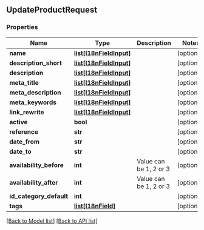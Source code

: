 ## UpdateProductRequest

### Properties
Name | Type | Description | Notes
------------ | ------------- | ------------- | -------------
**name** | [**list[I18nFieldInput]**](#I18nFieldInput) |  | [optional] 
**description_short** | [**list[I18nFieldInput]**](#I18nFieldInput) |  | [optional] 
**description** | [**list[I18nFieldInput]**](#I18nFieldInput) |  | [optional] 
**meta_title** | [**list[I18nFieldInput]**](#I18nFieldInput) |  | [optional] 
**meta_description** | [**list[I18nFieldInput]**](#I18nFieldInput) |  | [optional] 
**meta_keywords** | [**list[I18nFieldInput]**](#I18nFieldInput) |  | [optional] 
**link_rewrite** | [**list[I18nFieldInput]**](#I18nFieldInput) |  | [optional] 
**active** | **bool** |  | [optional] 
**reference** | **str** |  | [optional] 
**date_from** | **str** |  | [optional] 
**date_to** | **str** |  | [optional] 
**availability_before** | **int** | Value can be 1, 2 or 3 | [optional] 
**availability_after** | **int** | Value can be 1, 2 or 3 | [optional] 
**id_category_default** | **int** |  | [optional] 
**tags** | [**list[I18nField]**](#I18nField) |  | [optional] 

[[Back to Model list]](#documentation-for-models) [[Back to API list]](#documentation-for-api-endpoints)


